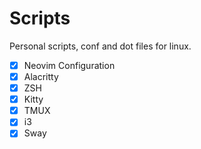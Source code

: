 # Scripts

Personal scripts, conf and dot files for linux.

- [x] Neovim Configuration
- [x] Alacritty
- [x] ZSH
- [x] Kitty
- [x] TMUX
- [x] i3
- [x] Sway
